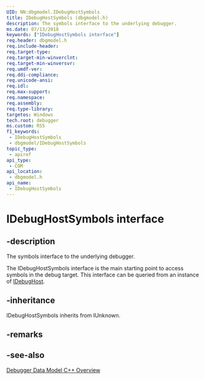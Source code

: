 ```yaml
---
UID: NN:dbgmodel.IDebugHostSymbols
title: IDebugHostSymbols (dbgmodel.h)
description: The symbols interface to the underlying debugger.
ms.date: 07/13/2018
keywords: ["IDebugHostSymbols interface"]
req.header: dbgmodel.h
req.include-header: 
req.target-type: 
req.target-min-winverclnt: 
req.target-min-winversvr: 
req.umdf-ver: 
req.ddi-compliance: 
req.unicode-ansi: 
req.idl: 
req.max-support: 
req.namespace: 
req.assembly: 
req.type-library: 
targetos: Windows
tech.root: debugger
ms.custom: RS5
f1_keywords:
 - IDebugHostSymbols
 - dbgmodel/IDebugHostSymbols
topic_type:
 - apiref
api_type:
 - COM
api_location:
 - dbgmodel.h
api_name:
 - IDebugHostSymbols
---
```


# IDebugHostSymbols interface


## -description

The symbols interface to the underlying debugger.

The IDebugHostSymbols interface is the main starting point to access symbols in the debug target. This interface can be queried from an instance of [IDebugHost](nn-dbgmodel-idebughost.md).

## -inheritance

IDebugHostSymbols inherits from IUnknown.

## -remarks

## -see-also

[Debugger Data Model C++ Overview](/windows-hardware/drivers/debugger/data-model-cpp-overview)
